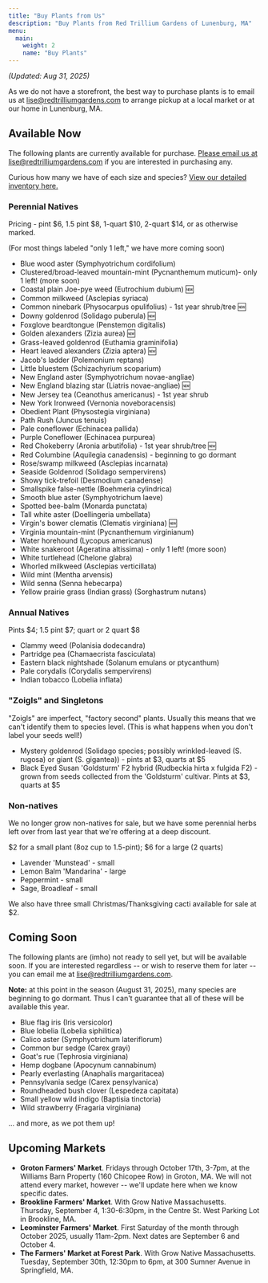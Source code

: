 ```yaml
---
title: "Buy Plants from Us"
description: "Buy Plants from Red Trillium Gardens of Lunenburg, MA"
menu:
  main:
    weight: 2
    name: "Buy Plants"
---
```


_(Updated: Aug 31, 2025)_

As we do not have a storefront, the best way to purchase plants is to email us at [lise@redtrilliumgardens.com](mailto:lise@redtrilliumgardens.com) to arrange pickup at a local market or at our home in Lunenburg, MA. 

## Available Now

The following plants are currently available for purchase. [Please email us at lise@redtrilliumgardens.com](mailto:lise@redtrilliumgardens.com) if you are interested in purchasing any.

Curious how many we have of each size and species? [View our detailed inventory here.](https://docs.google.com/spreadsheets/d/1FV7iCZJYFeVC55onCDUhkP_r6_sS_5j-vdgNPat4-bk/edit?usp=sharing)

### Perennial Natives

Pricing - pint $6, 1.5 pint $8, 1-quart $10, 2-quart $14, or as otherwise marked.

(For most things labeled "only 1 left," we have more coming soon)

- Blue wood aster (Symphyotrichum cordifolium)
- Clustered/broad-leaved mountain-mint (Pycnanthemum muticum)- only 1 left! (more soon)
- Coastal plain Joe-pye weed (Eutrochium dubium) 🆕
- Common milkweed (Asclepias syriaca)
- Common ninebark (Physocarpus opulifolius) - 1st year shrub/tree 🆕
- Downy goldenrod (Solidago puberula) 🆕
- Foxglove beardtongue (Penstemon digitalis)
- Golden alexanders (Zizia aurea)  🆕
- Grass-leaved goldenrod (Euthamia graminifolia)
- Heart leaved alexanders (Zizia aptera)  🆕
- Jacob's ladder (Polemonium reptans)
- Little bluestem (Schizachyrium scoparium)
- New England aster (Symphyotrichum novae-angliae)
- New England blazing star (Liatris novae-angliae)  🆕
- New Jersey tea (Ceanothus americanus) - 1st year shrub
- New York Ironweed (Vernonia noveboracensis)
- Obedient Plant (Physostegia virginiana)
- Path Rush (Juncus tenuis)
- Pale coneflower (Echinacea pallida)
- Purple Coneflower (Echinacea purpurea)
- Red Chokeberry (Aronia arbutifolia) - 1st year shrub/tree 🆕
- Red Columbine (Aquilegia canadensis) - beginning to go dormant
- Rose/swamp milkweed (Asclepias incarnata)
- Seaside Goldenrod (Solidago sempervirens)
- Showy tick-trefoil (Desmodium canadense)
- Smallspike false-nettle (Boehmeria cylindrica)
- Smooth blue aster (Symphyotrichum laeve)
- Spotted bee-balm (Monarda punctata)
- Tall white aster (Doellingeria umbellata)
- Virgin's bower clematis (Clematis virginiana) 🆕
- Virginia mountain-mint (Pycnanthemum virginianum)
- Water horehound (Lycopus americanus)
- White snakeroot (Ageratina altissima) - only 1 left! (more soon)
- White turtlehead (Chelone glabra)
- Whorled milkweed (Asclepias verticillata)
- Wild mint (Mentha arvensis)
- Wild senna (Senna hebecarpa)
- Yellow prairie grass (Indian grass) (Sorghastrum nutans)

### Annual Natives

Pints $4; 1.5 pint $7; quart or 2 quart $8

- Clammy weed (Polanisia dodecandra)
- Partridge pea (Chamaecrista fasciculata)
- Eastern black nightshade (Solanum emulans or ptycanthum)
- Pale corydalis (Corydalis sempervirens) 
- Indian tobacco (Lobelia inflata)

### "Zoigls" and Singletons

"Zoigls" are imperfect, "factory second" plants. Usually this means that we can't identify them to species level. (This is what happens when you don't label your seeds well!)

- Mystery goldenrod (Solidago species; possibly wrinkled-leaved (S. rugosa) or giant (S. gigantea)) - pints at $3, quarts at $5
- Black Eyed Susan 'Goldsturm' F2 hybrid (Rudbeckia hirta x fulgida F2) - grown from seeds collected from the 'Goldsturm' cultivar.  Pints at $3, quarts at $5

### Non-natives

We no longer grow non-natives for sale, but we have some perennial herbs left over from last year that we're offering at a deep discount.

$2 for a small plant (8oz cup to 1.5-pint); $6 for a large (2 quarts)

- Lavender 'Munstead' - small
- Lemon Balm 'Mandarina' - large
- Peppermint - small
- Sage, Broadleaf - small

We also have three small Christmas/Thanksgiving cacti available for sale at $2. 

## Coming Soon

The following plants are (imho) not ready to sell yet, but will be available soon. If you are interested regardless -- or wish to reserve them for later -- you can email me at lise@redtrilliumgardens.com.

**Note:** at this point in the season (August 31, 2025), many species are beginning to go dormant. Thus I can't guarantee that all of these will be available this year.

- Blue flag iris (Iris versicolor)
- Blue lobelia (Lobelia siphilitica)
- Calico aster (Symphyotrichum lateriflorum)
- Common bur sedge (Carex grayi)
- Goat's rue (Tephrosia virginiana)
- Hemp dogbane (Apocynum cannabinum)
- Pearly everlasting (Anaphalis margaritacea)
- Pennsylvania sedge (Carex pensylvanica)
- Roundheaded bush clover (Lespedeza capitata)
- Small yellow wild indigo (Baptisia tinctoria)
- Wild strawberry (Fragaria virginiana)

... and more, as we pot them up!

## Upcoming Markets

- **Groton Farmers' Market**. Fridays through October 17th, 3-7pm, at the Williams Barn Property (160 Chicopee Row) in Groton, MA. We will not attend every market, however -- we'll update here when we know specific dates.
- **Brookline Farmers' Market**. With Grow Native Massachusetts. Thursday, September 4, 1:30-6:30pm, in the Centre St. West Parking Lot in Brookline, MA. 
- **Leominster Farmers' Market**. First Saturday of the month through October 2025, usually 11am-2pm. Next dates are September 6 and October 4.
- **The Farmers' Market at Forest Park**. With Grow Native Massachusetts. Tuesday, September 30th, 12:30pm to 6pm, at 300 Sumner Avenue in Springfield, MA.
